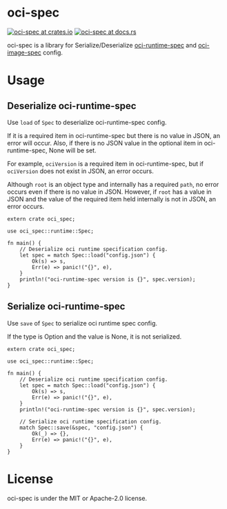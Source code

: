 # oci-spec
[![oci-spec at crates.io](https://img.shields.io/crates/v/oci-spec.svg)](https://crates.io/crates/oci-spec)
[![oci-spec at docs.rs](https://docs.rs/oci-spec/badge.svg)](https://docs.rs/oci-spec)

oci-spec is a library for Serialize/Deserialize [oci-runtime-spec](https://github.com/opencontainers/runtime-spec) and [oci-image-spec](https://github.com/opencontainers/image-spec) config.

# Usage
## Deserialize oci-runtime-spec
Use `load` of `Spec` to deserialize oci-runtime-spec config.

If it is a required item in oci-runtime-spec but there is no value in JSON, an error will occur.
Also, if there is no JSON value in the optional item in oci-runtime-spec, None will be set.

For example, `ociVersion` is a required item in oci-runtime-spec, but if `ociVersion` does not exist in JSON, an error occurs.

Although `root` is an object type and internally has a required `path`, no error occurs even if there is no value in JSON.
However, if `root` has a value in JSON and the value of the required item held internally is not in JSON, an error occurs.

```
extern crate oci_spec;

use oci_spec::runtime::Spec;

fn main() {
    // Deserialize oci runtime specification config.
    let spec = match Spec::load("config.json") {
        Ok(s) => s,
        Err(e) => panic!("{}", e),
    }
    println!("oci-runtime-spec version is {}", spec.version);
}
```

## Serialize oci-runtime-spec
Use `save` of `Spec` to serialize oci runtime spec config.

If the type is Option and the value is None, it is not serialized.

```
extern crate oci_spec;

use oci_spec::runtime::Spec;

fn main() {
    // Deserialize oci runtime specification config.
    let spec = match Spec::load("config.json") {
        Ok(s) => s,
        Err(e) => panic!("{}", e),
    }
    println!("oci-runtime-spec version is {}", spec.version);
    
    // Serialize oci runtime specification config.
    match Spec::save(&spec, "config.json") {
        Ok(_) => {},
        Err(e) => panic!("{}", e),
    }
}
```

# License
oci-spec is under the MIT or Apache-2.0 license.
